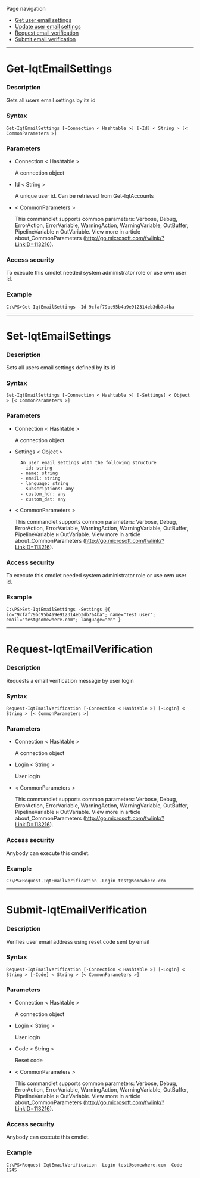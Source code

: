 Page navigation

* [Get user email settings](#emailSettings)
* [Update user email settings](#set-emailSettings)
* [Request email verification](#request-verification)
* [Submit email verification](#submit-verification)

---

# <a name="emailSettings">Get-IqtEmailSettings</a>
   
### Description

Gets all users email settings by its id
    
### Syntax

    Get-IqtEmailSettings [-Connection < Hashtable >] [-Id] < String > [< CommonParameters >]
    
### Parameters

- Connection < Hashtable >

    A connection object

- Id < String >

    A unique user id. Can be retrieved from Get-IqtAccounts
        
- < CommonParameters >

    This commandlet supports common parameters: Verbose, Debug,
    ErrorAction, ErrorVariable, WarningAction, WarningVariable,
    OutBuffer, PipelineVariable и OutVariable. View more in article 
    about_CommonParameters (http://go.microsoft.com/fwlink/?LinkID=113216). 
    
### Access security 

To execute this cmdlet needed system administrator role or use own user id.

### Example
    
    C:\PS>Get-IqtEmailSettings -Id 9cfaf79bc95b4a9e912314eb3db7a4ba

---

# <a name="set-emailSettings">Set-IqtEmailSettings</a>
   
### Description

Sets all users email settings defined by its id
    
### Syntax

    Set-IqtEmailSettings [-Connection < Hashtable >] [-Settings] < Object > [< CommonParameters >]
    
### Parameters

- Connection < Hashtable >

    A connection object

- Settings < Object >

        An user email settings with the following structure
        - id: string
        - name: string
        - email: string
        - language: string
        - subscriptions: any
        - custom_hdr: any
        - custom_dat: any
        
- < CommonParameters >

    This commandlet supports common parameters: Verbose, Debug,
    ErrorAction, ErrorVariable, WarningAction, WarningVariable,
    OutBuffer, PipelineVariable и OutVariable. View more in article 
    about_CommonParameters (http://go.microsoft.com/fwlink/?LinkID=113216). 
    
### Access security 

To execute this cmdlet needed system administrator role or use own user id.

### Example
    
    C:\PS>Set-IqtEmailSettings -Settings @{ id="9cfaf79bc95b4a9e912314eb3db7a4ba"; name="Test user"; email="test@somewhere.com"; language="en" }

---

# <a name="request-verification">Request-IqtEmailVerification</a>
   
### Description

Requests a email verification message by user login
    
### Syntax

    Request-IqtEmailVerification [-Connection < Hashtable >] [-Login] < String > [< CommonParameters >]
    
### Parameters

- Connection < Hashtable >

    A connection object

- Login < String >

    User login

- < CommonParameters >

    This commandlet supports common parameters: Verbose, Debug,
    ErrorAction, ErrorVariable, WarningAction, WarningVariable,
    OutBuffer, PipelineVariable и OutVariable. View more in article 
    about_CommonParameters (http://go.microsoft.com/fwlink/?LinkID=113216). 
    
### Access security 

Anybody can execute this cmdlet.

### Example
    
    C:\PS>Request-IqtEmailVerification -Login test@somewhere.com

---

# <a name="submit-verification">Submit-IqtEmailVerification</a>
   
### Description

Verifies user email address using reset code sent by email
    
### Syntax

    Request-IqtEmailVerification [-Connection < Hashtable >] [-Login] < String > [-Code] < String > [< CommonParameters >]
    
### Parameters

- Connection < Hashtable >

    A connection object

- Login < String >

    User login

- Code < String >

    Reset code

- < CommonParameters >

    This commandlet supports common parameters: Verbose, Debug,
    ErrorAction, ErrorVariable, WarningAction, WarningVariable,
    OutBuffer, PipelineVariable и OutVariable. View more in article 
    about_CommonParameters (http://go.microsoft.com/fwlink/?LinkID=113216). 
    
### Access security 

Anybody can execute this cmdlet.

### Example
    
    C:\PS>Request-IqtEmailVerification -Login test@somewhere.com -Code 1245